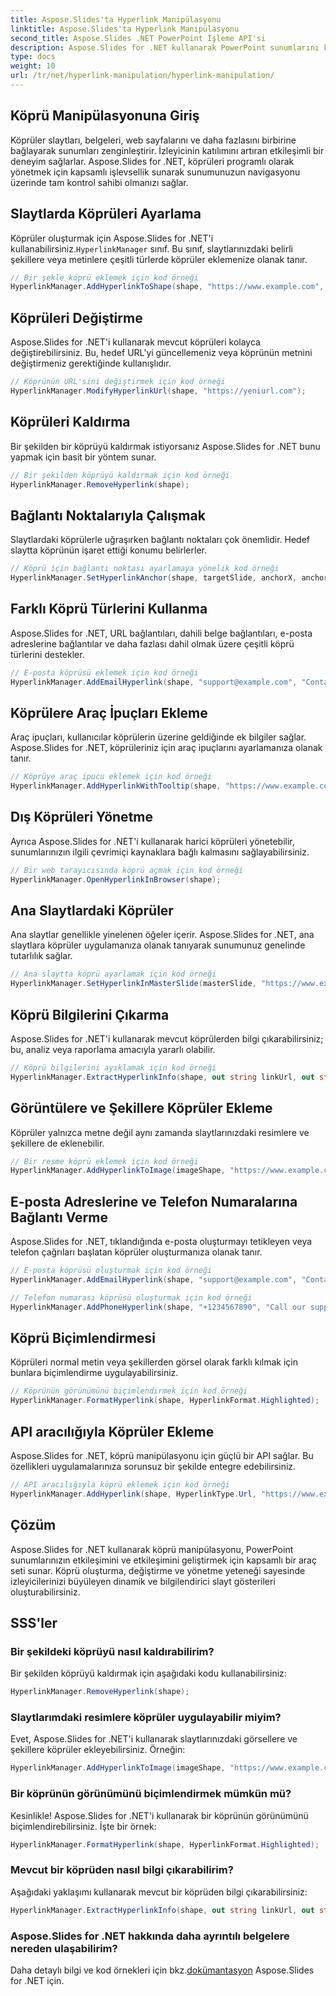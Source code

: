 ```yaml
---
title: Aspose.Slides'ta Hyperlink Manipülasyonu
linktitle: Aspose.Slides'ta Hyperlink Manipülasyonu
second_title: Aspose.Slides .NET PowerPoint İşleme API'si
description: Aspose.Slides for .NET kullanarak PowerPoint sunumlarını köprülerle nasıl geliştireceğinizi öğrenin. Etkileşimli içeriği sorunsuz bir şekilde oluşturun, değiştirin ve yönetin.
type: docs
weight: 10
url: /tr/net/hyperlink-manipulation/hyperlink-manipulation/
---
```


## Köprü Manipülasyonuna Giriş

Köprüler slaytları, belgeleri, web sayfalarını ve daha fazlasını birbirine bağlayarak sunumları zenginleştirir. İzleyicinin katılımını artıran etkileşimli bir deneyim sağlarlar. Aspose.Slides for .NET, köprüleri programlı olarak yönetmek için kapsamlı işlevsellik sunarak sunumunuzun navigasyonu üzerinde tam kontrol sahibi olmanızı sağlar.

## Slaytlarda Köprüleri Ayarlama

 Köprüler oluşturmak için Aspose.Slides for .NET'i kullanabilirsiniz.`HyperlinkManager` sınıf. Bu sınıf, slaytlarınızdaki belirli şekillere veya metinlere çeşitli türlerde köprüler eklemenize olanak tanır.

```csharp
// Bir şekle köprü eklemek için kod örneği
HyperlinkManager.AddHyperlinkToShape(shape, "https://www.example.com", "Web sitemizi ziyaret edin");
```

## Köprüleri Değiştirme

Aspose.Slides for .NET'i kullanarak mevcut köprüleri kolayca değiştirebilirsiniz. Bu, hedef URL'yi güncellemeniz veya köprünün metnini değiştirmeniz gerektiğinde kullanışlıdır.

```csharp
// Köprünün URL'sini değiştirmek için kod örneği
HyperlinkManager.ModifyHyperlinkUrl(shape, "https://yeniurl.com");
```

## Köprüleri Kaldırma

Bir şekilden bir köprüyü kaldırmak istiyorsanız Aspose.Slides for .NET bunu yapmak için basit bir yöntem sunar.

```csharp
// Bir şekilden köprüyü kaldırmak için kod örneği
HyperlinkManager.RemoveHyperlink(shape);
```

## Bağlantı Noktalarıyla Çalışmak

Slaytlardaki köprülerle uğraşırken bağlantı noktaları çok önemlidir. Hedef slaytta köprünün işaret ettiği konumu belirlerler.

```csharp
// Köprü için bağlantı noktası ayarlamaya yönelik kod örneği
HyperlinkManager.SetHyperlinkAnchor(shape, targetSlide, anchorX, anchorY);
```

## Farklı Köprü Türlerini Kullanma

Aspose.Slides for .NET, URL bağlantıları, dahili belge bağlantıları, e-posta adreslerine bağlantılar ve daha fazlası dahil olmak üzere çeşitli köprü türlerini destekler.

```csharp
// E-posta köprüsü eklemek için kod örneği
HyperlinkManager.AddEmailHyperlink(shape, "support@example.com", "Contact Support");
```

## Köprülere Araç İpuçları Ekleme

Araç ipuçları, kullanıcılar köprülerin üzerine geldiğinde ek bilgiler sağlar. Aspose.Slides for .NET, köprüleriniz için araç ipuçlarını ayarlamanıza olanak tanır.

```csharp
// Köprüye araç ipucu eklemek için kod örneği
HyperlinkManager.AddHyperlinkWithTooltip(shape, "https://www.example.com", "Web sitemizi ziyaret edin", "Keşfetmek için tıklayın");
```

## Dış Köprüleri Yönetme

Ayrıca Aspose.Slides for .NET'i kullanarak harici köprüleri yönetebilir, sunumlarınızın ilgili çevrimiçi kaynaklara bağlı kalmasını sağlayabilirsiniz.

```csharp
// Bir web tarayıcısında köprü açmak için kod örneği
HyperlinkManager.OpenHyperlinkInBrowser(shape);
```

## Ana Slaytlardaki Köprüler

Ana slaytlar genellikle yinelenen öğeler içerir. Aspose.Slides for .NET, ana slaytlara köprüler uygulamanıza olanak tanıyarak sunumunuz genelinde tutarlılık sağlar.

```csharp
// Ana slaytta köprü ayarlamak için kod örneği
HyperlinkManager.SetHyperlinkInMasterSlide(masterSlide, "https://www.example.com", "Web sitemizi ziyaret edin");
```

## Köprü Bilgilerini Çıkarma

Aspose.Slides for .NET'i kullanarak mevcut köprülerden bilgi çıkarabilirsiniz; bu, analiz veya raporlama amacıyla yararlı olabilir.

```csharp
// Köprü bilgilerini ayıklamak için kod örneği
HyperlinkManager.ExtractHyperlinkInfo(shape, out string linkUrl, out string linkText);
```

## Görüntülere ve Şekillere Köprüler Ekleme

Köprüler yalnızca metne değil aynı zamanda slaytlarınızdaki resimlere ve şekillere de eklenebilir.

```csharp
// Bir resme köprü eklemek için kod örneği
HyperlinkManager.AddHyperlinkToImage(imageShape, "https://www.example.com", "Daha fazla bilgi edinmek için resme tıklayın");
```

## E-posta Adreslerine ve Telefon Numaralarına Bağlantı Verme

Aspose.Slides for .NET, tıklandığında e-posta oluşturmayı tetikleyen veya telefon çağrıları başlatan köprüler oluşturmanıza olanak tanır.

```csharp
// E-posta köprüsü oluşturmak için kod örneği
HyperlinkManager.AddEmailHyperlink(shape, "support@example.com", "Contact Support");

// Telefon numarası köprüsü oluşturmak için kod örneği
HyperlinkManager.AddPhoneHyperlink(shape, "+1234567890", "Call our support");
```

## Köprü Biçimlendirmesi

Köprüleri normal metin veya şekillerden görsel olarak farklı kılmak için bunlara biçimlendirme uygulayabilirsiniz.

```csharp
// Köprünün görünümünü biçimlendirmek için kod örneği
HyperlinkManager.FormatHyperlink(shape, HyperlinkFormat.Highlighted);
```

## API aracılığıyla Köprüler Ekleme

Aspose.Slides for .NET, köprü manipülasyonu için güçlü bir API sağlar. Bu özellikleri uygulamalarınıza sorunsuz bir şekilde entegre edebilirsiniz.

```csharp
// API aracılığıyla köprü eklemek için kod örneği
HyperlinkManager.AddHyperlink(shape, HyperlinkType.Url, "https://www.example.com");
```

## Çözüm

Aspose.Slides for .NET kullanarak köprü manipülasyonu, PowerPoint sunumlarınızın etkileşimini ve etkileşimini geliştirmek için kapsamlı bir araç seti sunar. Köprü oluşturma, değiştirme ve yönetme yeteneği sayesinde izleyicilerinizi büyüleyen dinamik ve bilgilendirici slayt gösterileri oluşturabilirsiniz.

## SSS'ler

### Bir şekildeki köprüyü nasıl kaldırabilirim?

Bir şekilden köprüyü kaldırmak için aşağıdaki kodu kullanabilirsiniz:

```csharp
HyperlinkManager.RemoveHyperlink(shape);
```

### Slaytlarımdaki resimlere köprüler uygulayabilir miyim?

Evet, Aspose.Slides for .NET'i kullanarak slaytlarınızdaki görsellere ve şekillere köprüler ekleyebilirsiniz. Örneğin:

```csharp
HyperlinkManager.AddHyperlinkToImage(imageShape, "https://www.example.com", "Daha fazla bilgi edinmek için resme tıklayın");
```

### Bir köprünün görünümünü biçimlendirmek mümkün mü?

Kesinlikle! Aspose.Slides for .NET'i kullanarak bir köprünün görünümünü biçimlendirebilirsiniz. İşte bir örnek:

```csharp
HyperlinkManager.FormatHyperlink(shape, HyperlinkFormat.Highlighted);
```

### Mevcut bir köprüden nasıl bilgi çıkarabilirim?

Aşağıdaki yaklaşımı kullanarak mevcut bir köprüden bilgi çıkarabilirsiniz:

```csharp
HyperlinkManager.ExtractHyperlinkInfo(shape, out string linkUrl, out string linkText);
```

### Aspose.Slides for .NET hakkında daha ayrıntılı belgelere nereden ulaşabilirim?

Daha detaylı bilgi ve kod örnekleri için bkz.[dokümantasyon](https://reference.aspose.com/slides/net/) Aspose.Slides for .NET için.